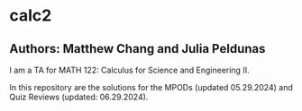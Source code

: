 # calc2
## Authors: Matthew Chang and Julia Peldunas
I am a TA for MATH 122: Calculus for Science and Engineering II.

In this repository are the solutions for the MPODs (updated 05.29.2024) and Quiz Reviews (updated: 06.29.2024).

